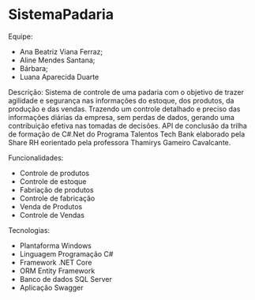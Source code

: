 # SistemaPadaria
Equipe:
- Ana Beatriz Viana Ferraz;
- Aline Mendes Santana;
- Bárbara;
- Luana Aparecida Duarte

Descrição:
Sistema de controle de uma padaria com o objetivo de trazer agilidade e segurança nas informações do estoque, dos produtos, da produção e das vendas. 
Trazendo um controle detalhado e preciso das informações diárias da empresa, sem perdas de dados, gerando uma contribuição efetiva nas tomadas de decisões. 
API de conclusão da trilha de formação de C#.Net do Programa Talentos Tech Bank elaborado  pela Share RH eorientado pela professora Thamirys Gameiro Cavalcante.

Funcionalidades:
- Controle de produtos
- Controle de estoque
- Fabriação de produtos
- Controle de fabricação
- Venda de Produtos
- Controle de Vendas

Tecnologias:
- Plantaforma Windows
- Linguagem Programação C#
- Framework .NET Core
- ORM Entity Framework
- Banco de dados SQL Server
- Aplicação Swagger
